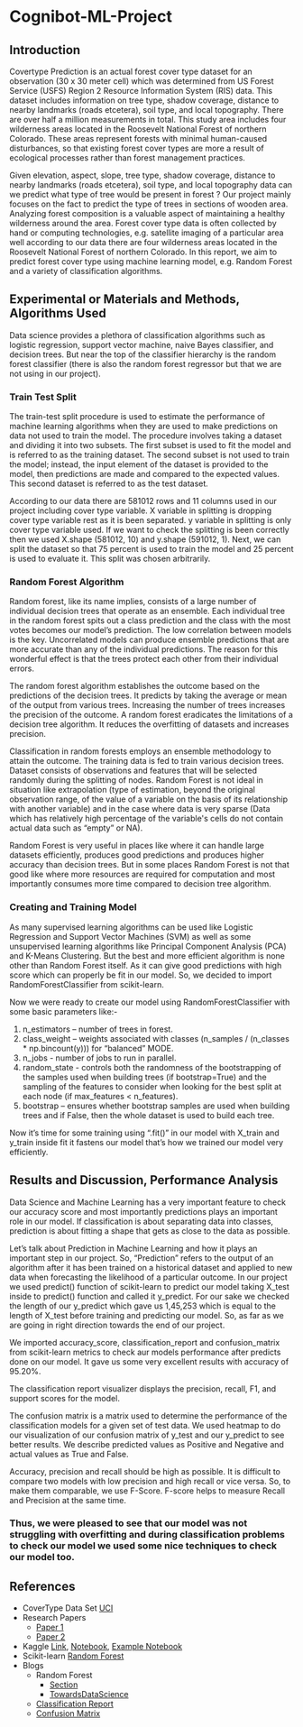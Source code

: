 # Cognibot-ML-Project
## Introduction

Covertype Prediction is an actual forest cover type dataset for an observation (30 x 30 meter cell) which was determined from US Forest Service (USFS) Region 2 Resource Information System (RIS) data. This dataset includes information on tree type, shadow coverage, distance to nearby landmarks (roads etcetera), soil type, and local topography. There are over half a million measurements in total. This study area includes four wilderness areas located in the Roosevelt National Forest of northern Colorado. These areas represent forests with minimal human-caused disturbances, so that existing forest cover types are more a result of ecological processes rather than forest management practices.

Given elevation, aspect, slope, tree type, shadow coverage, distance to nearby landmarks (roads etcetera), soil type, and local topography data  can we predict what type of tree would be present in forest ? Our project mainly focuses on the fact to predict the type of trees in sections of wooden area. Analyzing forest composition is a valuable aspect of maintaining a healthy wilderness around the area. Forest cover type data is often collected by hand or computing technologies, e.g. satellite imaging of a particular area well according to our data there are four wilderness areas located in the Roosevelt National Forest of northern Colorado. In this report, we aim to predict forest cover type using machine learning model, e.g. Random Forest and a variety of classification algorithms.
## Experimental or Materials and Methods, Algorithms Used
Data science provides a plethora of classification algorithms such as logistic regression, support vector machine, naive Bayes classifier, and decision trees. But near the top of the classifier hierarchy is the random forest classifier (there is also the random forest regressor but that we are not using in our project).

### Train Test Split
The train-test split procedure is used to estimate the performance of machine learning algorithms when they are used to make predictions on data not used to train the model. The procedure involves taking a dataset and dividing it into two subsets. The first subset is used to fit the model and is referred to as the training dataset. The second subset is not used to train the model; instead, the input element of the dataset is provided to the model, then predictions are made and compared to the expected values. This second dataset is referred to as the test dataset.
 
According to our data there are 581012 rows and 11 columns used in our project including cover type variable. X variable in splitting is dropping cover type variable rest as it is been separated. y variable in splitting is only cover type variable used. If we want to check the splitting is been correctly then we used X.shape (581012, 10) and y.shape (591012, 1). Next, we can split the dataset so that 75 percent is used to train the model and 25 percent is used to evaluate it. This split was chosen arbitrarily.

### Random Forest Algorithm
Random forest, like its name implies, consists of a large number of individual decision trees that operate as an ensemble. Each individual tree in the random forest spits out a class prediction and the class with the most votes becomes our model’s prediction. The low correlation between models is the key. Uncorrelated models can produce ensemble predictions that are more accurate than any of the individual predictions. The reason for this wonderful effect is that the trees protect each other from their individual errors. 

The random forest algorithm establishes the outcome based on the predictions of the decision trees. It predicts by taking the average or mean of the output from various trees. Increasing the number of trees increases the precision of the outcome. A random forest eradicates the 
limitations of a decision tree algorithm. It reduces the overfitting of datasets and increases precision.

Classification in random forests employs an ensemble methodology to attain the outcome. The training data is fed to train various decision trees. Dataset consists of observations and features that will be selected randomly during the splitting of nodes. Random Forest is not ideal in situation like extrapolation (type of estimation, beyond the original observation range, of the value of a variable on the basis of its relationship with another variable) and in the case where data is very sparse (Data which has relatively high percentage of the variable's cells do not contain actual data such as “empty” or NA). 

Random Forest is very useful in places like where it can handle large datasets efficiently, produces good predictions and produces higher accuracy than decision trees. But in some places Random Forest is not that good like where more resources are required for computation and most importantly consumes more time compared to decision tree algorithm.

### Creating and Training Model
As many supervised learning algorithms can be used like Logistic Regression and Support Vector Machines (SVM) as well as some unsupervised learning algorithms like Principal Component Analysis (PCA) and K-Means Clustering. But the best and more efficient algorithm is none other than Random Forest itself. As it can give good predictions with high score which can properly be fit in our model. So, we decided to import RandomForestClassifier from scikit-learn. 

Now we were ready to create our model using RandomForestClassifier with some basic parameters like:- 
1. n_estimators – number of trees in forest.
2. class_weight – weights associated with classes (n_samples / (n_classes * np.bincount(y))) for “balanced” MODE.
3. n_jobs - number of jobs to run in parallel.
4. random_state - controls both the randomness of the bootstrapping of the samples used when building trees (if bootstrap=True) and the sampling of the features to consider   when looking for the best split at each node (if max_features < n_features).
5. bootstrap – ensures whether bootstrap samples are used when building trees and if False, then the whole dataset is used to build each tree.

Now it’s time for some training using “.fit()” in our model with X_train and y_train inside fit it fastens our model that’s how we trained our model very efficiently.

## Results and Discussion, Performance Analysis
Data Science and Machine Learning has a very important feature to check our accuracy score and most importantly predictions plays an important role in our model. If classification is about separating data into classes, prediction is about fitting a shape that gets as close to the data as possible.

Let’s talk about Prediction in Machine Learning and how it plays an important step in our project. So, “Prediction” refers to the output of an algorithm after it has been trained on a historical dataset and applied to new data when forecasting the likelihood of a particular outcome. In our project we used predict() function of scikit-learn to predict our model taking X_test inside to predict() function and called it y_predict. For our sake we checked the length of our y_predict which gave us 1,45,253 which is equal to the length of X_test before training and predicting our model. So, as far as we are going in right direction towards the end of our project.

We imported accuracy_score, classification_report and confusion_matrix from scikit-learn metrics to check aur models performance after predicts done on our model. It gave us some very excellent results with accuracy of 95.20%.

The classification report visualizer displays the precision, recall, F1, and support scores for the model.

The confusion matrix is a matrix used to determine the performance of the classification models for a given set of test data. We used heatmap to do our visualization of our confusion matrix of y_test and our y_predict to see better results. We describe predicted values as Positive and Negative and actual values as True and False.

Accuracy, precision and recall should be high as possible. It is difficult to compare two models with low precision and high recall or vice versa. So, to make them comparable, we use F-Score. F-score helps to measure Recall and Precision at the same time.

### Thus, we were pleased to see that our model was not struggling with overfitting and during classification problems to check our model we used some nice techniques to check our model too.

## References
- CoverType Data Set [UCI](https://archive.ics.uci.edu/ml/datasets/covertype)
- Research Papers 
   - [Paper 1](https://cseweb.ucsd.edu/classes/wi15/cse255-a/reports/wi15/Yerlan_Idelbayev.pdf)
   - [Paper 2](http://cs229.stanford.edu/proj2014/Kevin%20Crain,%20Graham%20Davis,%20Classifying%20Forest%20Cover%20Type%20using%20Cartographic%20Features.pdf)
- Kaggle [Link](https://www.kaggle.com/uciml/forest-cover-type-dataset), [Notebook](https://www.kaggle.com/kshitijbarnwal/predictions-using-random-forest), [Example Notebook](https://www.kaggle.com/manisha14/prediction-using-random-forest)
- Scikit-learn [Random Forest](https://scikitlearn.org/stable/modules/generated/sklearn.ensemble.RandomForestClassifier.html)
- Blogs
  - Random Forest
    - [Section](https://www.section.io/engineering-education/introduction-to-random-forest-in-machine-learning/)
    - [TowardsDataScience](https://towardsdatascience.com/understanding-random-forest-58381e0602d2) 
  - [Classification Report](https://medium.com/@kohlishivam5522/understanding-a-classification-report-for-your-machine-learning-model-88815e2ce397)
  - [Confusion Matrix](https://towardsdatascience.com/understanding-confusion-matrix-a9ad42dcfd62)
